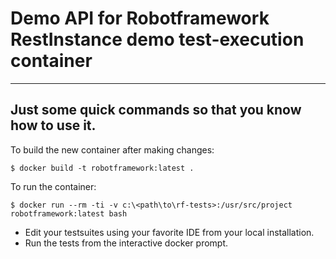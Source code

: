 # Demo API for Robotframework RestInstance demo test-execution container

----
Just some quick commands so that you know how to use it.
----

To build the new container after making changes:

    $ docker build -t robotframework:latest .

To run the container:

    $ docker run --rm -ti -v c:\<path\to\rf-tests>:/usr/src/project  robotframework:latest bash

- Edit your testsuites using your favorite IDE from your local installation.
- Run the tests from the interactive docker prompt.